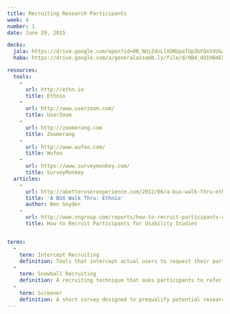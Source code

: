 ```yaml
---
title: Recruiting Research Participants
week: 4
number: 1
date: June 29, 2015

decks:
  jala: https://drive.google.com/open?id=0B_NUjZdoLlXDNUpaTUp3bFQxVVU&authuser=0
  haba: https://drive.google.com/a/generalassemb.ly/file/d/0B4_dUIH6mEXZOGxQY2I0aTVLdnc/view?usp=sharing

resources:
  tools:
    -
      url: http://ethn.io
      title: Ethnio
    -
      url: http://www.userzoom.com/
      title: UserZoom
    -
      url: http://zoomerang.com
      title: Zoomerang
    -
      url: http://www.wufoo.com/
      title: Wufoo
    -
      url: https://www.surveymonkey.com/
      title: SurveyMonkey
  articles:
    -
      url: http://abetteruserexperience.com/2012/06/a-bux-walk-thru-ethnio/
      title: 'A BUX Walk Thru: Ethnio'
      author: Ben Snyder
    -
      url: http://www.nngroup.com/reports/how-to-recruit-participants-usability-studies/
      title: How to Recruit Participants for Usability Studies


terms:
  -
    term: Intercept Recruiting
    definition: Tools that intercept actual users to request their participation in a research study. Ethnio and UserZoom are examples.
  -
    term: Snowball Recruiting
    definition: A recruiting technique that asks participants to refer you to other potential participants.
  -
    term: Screener
    definition: A short survey designed to prequalify potential research participants.
---
```


